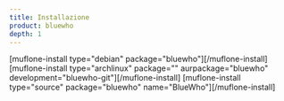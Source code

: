 ```yaml
---
title: Installazione
product: bluewho
depth: 1
---
```


[muflone-install type="debian" package="bluewho"][/muflone-install]
[muflone-install type="archlinux" package="" aurpackage="bluewho" development="bluewho-git"][/muflone-install]
[muflone-install type="source" package="bluewho" name="BlueWho"][/muflone-install]
